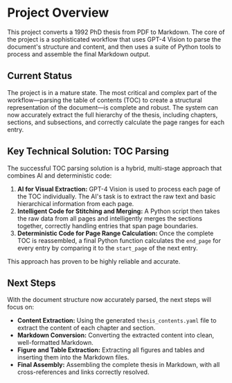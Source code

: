 # Project Overview

This project converts a 1992 PhD thesis from PDF to Markdown. The core of the project is a sophisticated workflow that uses GPT-4 Vision to parse the document's structure and content, and then uses a suite of Python tools to process and assemble the final Markdown output.

## Current Status

The project is in a mature state. The most critical and complex part of the workflow—parsing the table of contents (TOC) to create a structural representation of the document—is complete and robust. The system can now accurately extract the full hierarchy of the thesis, including chapters, sections, and subsections, and correctly calculate the page ranges for each entry.

## Key Technical Solution: TOC Parsing

The successful TOC parsing solution is a hybrid, multi-stage approach that combines AI and deterministic code:

1.  **AI for Visual Extraction:** GPT-4 Vision is used to process each page of the TOC individually. The AI's task is to extract the raw text and basic hierarchical information from each page.
2.  **Intelligent Code for Stitching and Merging:** A Python script then takes the raw data from all pages and intelligently merges the sections together, correctly handling entries that span page boundaries.
3.  **Deterministic Code for Page Range Calculation:** Once the complete TOC is reassembled, a final Python function calculates the `end_page` for every entry by comparing it to the `start_page` of the next entry.

This approach has proven to be highly reliable and accurate.

## Next Steps

With the document structure now accurately parsed, the next steps will focus on:

*   **Content Extraction:** Using the generated `thesis_contents.yaml` file to extract the content of each chapter and section.
*   **Markdown Conversion:** Converting the extracted content into clean, well-formatted Markdown.
*   **Figure and Table Extraction:** Extracting all figures and tables and inserting them into the Markdown files.
*   **Final Assembly:** Assembling the complete thesis in Markdown, with all cross-references and links correctly resolved.
